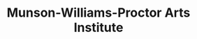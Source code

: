 ---
layout: repo
title: "Munson-Williams-Proctor Arts Institute"
id: 23317
permalink: repos/23317/
---